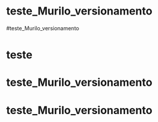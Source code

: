 # teste_Murilo_versionamento
#teste_Murilo_versionamento
# teste
# teste_Murilo_versionamento
# teste_Murilo_versionamento

